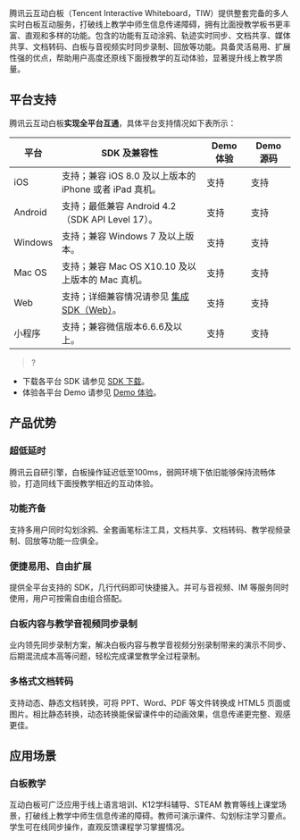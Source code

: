 腾讯云互动白板（Tencent Interactive Whiteboard，TIW）提供整套完备的多人实时白板互动服务，打破线上教学中师生信息传递障碍，拥有比面授教学板书更丰富、直观和多样的功能。包含的功能有互动涂鸦、轨迹实时同步、文档共享、媒体共享、文档转码、白板与音视频实时同步录制、回放等功能。具备灵活易用、扩展性强的优点，帮助用户高度还原线下面授教学的互动体验，显著提升线上教学质量。

## 平台支持

腾讯云互动白板**实现全平台互通**，具体平台支持情况如下表所示：

| 平台 | SDK 及兼容性 | Demo 体验 | Demo 源码 |
|------|------|------|------|
| iOS | 支持；兼容 iOS 8.0 及以上版本的 iPhone 或者 iPad 真机。 | 支持 | 支持 |
| Android | 支持；最低兼容 Android 4.2（SDK API Level 17）。 | 支持 | 支持 |
| Windows | 支持；兼容 Windows 7 及以上版本。 | 支持 | 支持 |
| Mac OS | 支持；兼容 Mac OS X10.10 及以上版本的 Mac 真机。 | 支持 | 支持 |
| Web | 支持；详细兼容情况请参见 [集成 SDK（Web）](https://cloud.tencent.com/document/product/1137/39920)。| 支持 | 支持 |
| 小程序 | 支持；兼容微信版本6.6.6及以上。 | 支持 | 支持 |

>?
- 下载各平台 SDK 请参见 [SDK 下载](https://cloud.tencent.com/document/product/1137/39896)。
- 体验各平台 Demo 请参见 [Demo 体验](https://cloud.tencent.com/document/product/1137/39894)。

## 产品优势

### 超低延时
腾讯云自研引擎，白板操作延迟低至100ms，弱网环境下依旧能够保持流畅体验，打造同线下面授教学相近的互动体验。

### 功能齐备
支持多用户同时勾划涂鸦、全套画笔标注工具，文档共享、文档转码、教学视频录制、回放等功能一应俱全。

### 便捷易用、自由扩展
提供全平台支持的 SDK，几行代码即可快捷接入。并可与音视频、IM 等服务同时使用，用户可按需自由组合搭配。

### 白板内容与教学音视频同步录制
业内领先同步录制方案，解决白板内容与教学音视频分别录制带来的演示不同步、后期混流成本高等问题，轻松完成课堂教学全过程录制。

### 多格式文档转码
支持动态、静态文档转换，可将 PPT、Word、PDF 等文件转换成 HTML5 页面或图片。相比静态转换，动态转换能保留课件中的动画效果，信息传递更完整、观感更佳。

## 应用场景
 
### 白板教学
互动白板可广泛应用于线上语言培训、K12学科辅导、STEAM 教育等线上课堂场景，打破线上教学中师生信息传递的障碍。教师可演示课件、勾划标注学习要点。学生可在线同步操作，直观反馈课程学习掌握情况。
